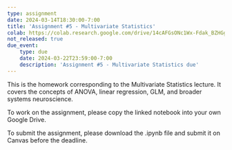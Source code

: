 ```yaml
---
type: assignment
date: 2024-03-14T18:30:00-7:00
title: 'Assignment #5 - Multivariate Statistics'
colab: https://colab.research.google.com/drive/14cAFGsONc1Wx-Fdak_BZHGg2od9WMtHr?usp=share_link
not_released: true
due_event: 
    type: due
    date: 2024-03-22T23:59:00-7:00
    description: 'Assignment #5 - Multivariate Statistics due'
---
```

This is the homework corresponding to the Multivariate Statistics lecture. It covers the concepts of ANOVA, linear regression, GLM, and broader systems neuroscience.

To work on the assignment, please copy the linked notebook into your own Google Drive. 

To submit the assignment, please download the .ipynb file and submit it on Canvas before the deadline.
